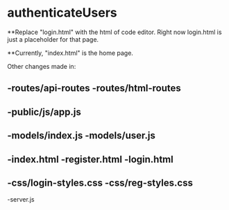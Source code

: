 # authenticateUsers

**Replace "login.html" with the html of code editor. Right now login.html is just a placeholder for that page.

**Currently, "index.html" is the home page. 


Other changes made in: 

-routes/api-routes
-routes/html-routes
-
-public/js/app.js
-
-models/index.js
-models/user.js
-
-index.html
-register.html
-login.html
-
-css/login-styles.css
-css/reg-styles.css
-
-server.js
